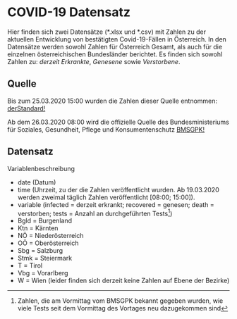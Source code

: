 # COVID-19 Datensatz
Hier finden sich zwei Datensätze (*.xlsx und *.csv) mit Zahlen zu der aktuellen Entwicklung von bestätigten Covid-19-Fällen in Österreich. In den Datensätze werden sowohl Zahlen für Österreich Gesamt, als auch für die einzelnen österreichischen Bundesländer berichtet. Es finden sich sowohl Zahlen zu: *derzeit Erkrankte*, *Genesene* sowie *Verstorbene*.

## Quelle
Bis zum 25.03.2020 15:00 wurden die Zahlen dieser Quelle entnommen:
[derStandard!](https://www.derstandard.at/story/2000115810293/aktuelle-zahlen-zum-coronavirus)

Ab dem 26.03.2020 08:00 wird die offizielle Quelle des Bundesministeriums für Soziales, Gesundheit, Pflege und Konsumentenschutz
[BMSGPK!](https://www.sozialministerium.at/Informationen-zum-Coronavirus/Neuartiges-Coronavirus-(2019-nCov).html)

## Datensatz
Variablenbeschreibung
- date (Datum)
- time (Uhrzeit, zu der die Zahlen veröffentlicht wurden. Ab 19.03.2020 werden zweimal täglich Zahlen veröffentlicht [08:00; 15:00]).
- variable (infected = derzeit erkrankt; recovered = genesen; death = verstorben; tests = Anzahl an durchgeführten Tests[^1])
- Bgld = Burgenland
- Ktn = Kärnten
- NÖ = Niederösterreich
- OÖ = Oberösterreich
- Sbg = Salzburg
- Stmk = Steiermark
- T = Tirol
- Vbg = Vorarlberg
- W = Wien (leider finden sich derzeit keine Zahlen auf Ebene der Bezirke)


[^1]: Zahlen, die am Vormittag vom BMSGPK bekannt gegeben wurden, wie viele Tests seit dem Vormittag des Vortages neu dazugekommen sind
